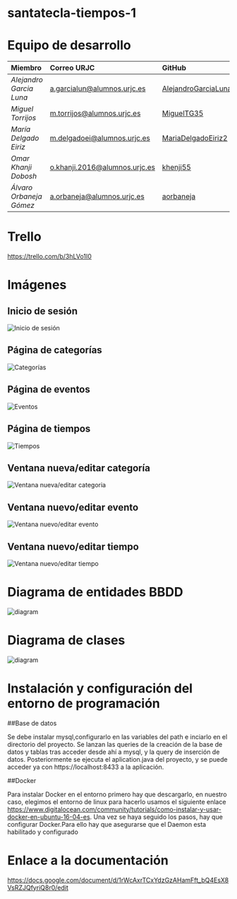 # santatecla-tiempos-1

# Equipo de desarrollo

|        **Miembro**        |          **Correo URJC**          |        **GitHub**       |
|:---|:---|:---|
| *Alejandro Garcia Luna* | a.garcialun@alumnos.urjc.es   | [AlejandroGarciaLuna](https://github.com/alejandrogarcialuna) |
| *Miguel Torrijos*       | m.torrijos@alumnos.urjc.es    | [MiguelTG35](https://github.com/migueltg35)          |
| *María Delgado Eiriz*   | m.delgadoei@alumnos.urjc.es   | [MariaDelgadoEiriz2](https://github.com/mariadelgadoeiriz2)  |
| *Omar Khanji Dobosh*    | o.khanji.2016@alumnos.urjc.es | [khenji55](https://github.com/khenji55)            |
| *Álvaro Orbaneja Gómez*    | a.orbaneja@alumnos.urjc.es | [aorbaneja](https://github.com/aorbaneja)            |


# Trello
https://trello.com/b/3hLVo1I0

# Imágenes

## Inicio de sesión
![Inicio de sesión](screenshots/Phase&#32;1/Captura&#32;3.jpg)

## Página de categorías
![Categorías](/screenshots/Phase&#32;1/Captura&#32;1.jpg)

## Página de eventos
![Eventos](screenshots/Phase&#32;1/Captura&#32;4.jpg)

## Página de tiempos
![Tiempos](screenshots/Phase&#32;1/Captura&#32;7.jpg)

## Ventana nueva/editar categoría
![Ventana nueva/editar categoria](screenshots/Phase&#32;1/Captura&#32;2.jpg)

## Ventana nuevo/editar evento
![Ventana nuevo/editar evento](screenshots/Phase&#32;1/Captura&#32;5.jpg)

## Ventana nuevo/editar tiempo
![Ventana nuevo/editar tiempo](screenshots/Phase&#32;1/Captura&#32;6.jpg)

# Diagrama de entidades BBDD

![diagram](https://github.com/CodeURJC-DAW-2018-19/santatecla-tiempos-1/blob/master/screenshots/Phase%201/Diagrama.PNG)

# Diagrama de clases

![diagram](https://github.com/CodeURJC-DAW-2018-19/santatecla-tiempos-1/blob/master/screenshots/Phase%201/Clases.png)

# Instalación y configuración del entorno de programación

##Base de datos

Se debe instalar mysql,configurarlo en las variables del path e inciarlo en el directorio del proyecto. Se lanzan las queries de la creación de la base de datos y tablas tras acceder desde ahí a mysql, y la query de inserción de datos. Posteriormente se ejecuta el aplication.java del proyecto, y se puede acceder ya con https://localhost:8433 a la aplicación.

##Docker

Para instalar Docker en el entorno primero hay que descargarlo, en nuestro caso, elegimos el entorno de linux para hacerlo usamos el siguiente enlace https://www.digitalocean.com/community/tutorials/como-instalar-y-usar-docker-en-ubuntu-16-04-es.
Una vez se haya seguido los pasos, hay que configurar Docker.Para ello hay que asegurarse que el Daemon esta habilitado y configurado
# Enlace a la documentación

https://docs.google.com/document/d/1rWcAxrTCxYdzGzAHamFft_bQ4EsX8VsRZJQfyriQ8r0/edit
